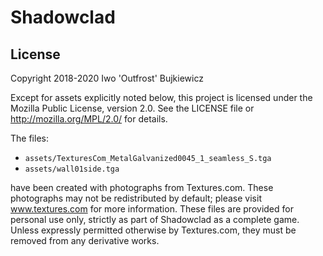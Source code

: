 # Shadowclad

## License

Copyright 2018-2020 Iwo 'Outfrost' Bujkiewicz

Except for assets explicitly noted below, this project is licensed
under the Mozilla Public License, version 2.0. See the LICENSE file
or http://mozilla.org/MPL/2.0/ for details.

The files:
* `assets/TexturesCom_MetalGalvanized0045_1_seamless_S.tga`
* `assets/wall01side.tga`

have been created with photographs from Textures.com. These photographs
may not be redistributed by default; please visit www.textures.com for
more information. These files are provided for personal use only, strictly
as part of Shadowclad as a complete game. Unless expressly permitted
otherwise by Textures.com, they must be removed from any derivative works.
